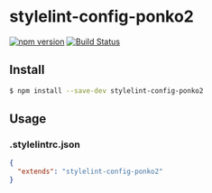 # stylelint-config-ponko2

[![npm version](https://badge.fury.io/js/stylelint-config-ponko2.svg)](https://badge.fury.io/js/stylelint-config-ponko2)
[![Build Status](https://travis-ci.org/ponko2/stylelint-config-ponko2.svg?branch=master)](https://travis-ci.org/ponko2/stylelint-config-ponko2)

## Install

```sh
$ npm install --save-dev stylelint-config-ponko2
```

## Usage

### .stylelintrc.json

```json
{
  "extends": "stylelint-config-ponko2"
}
```
